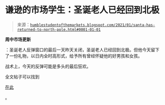 <!--yml

分类：未分类

日期：2024-05-18 02:06:20

-->

# 谦逊的市场学生：圣诞老人已经回到北极

> 来源：[`humblestudentofthemarkets.blogspot.com/2021/01/santa-has-returned-to-north-pole.html#0001-01-01`](https://humblestudentofthemarkets.blogspot.com/2021/01/santa-has-returned-to-north-pole.html#0001-01-01)

**周中市场更新**

：圣诞老人反弹窗口的最后一天昨天关闭，圣诞老人已经回到北极。但他今天留下了一份礼物，以日内全时高形式，给予所有曾经怀疑他的好男孩和女孩。

战术上，今天的反弹可能是多头的最后狂欢。

全文帖子可以找到

[在此](https://humblestudentofthemarkets.com/2021/01/06/santa-has-returned-to-the-north-pol/)

。
